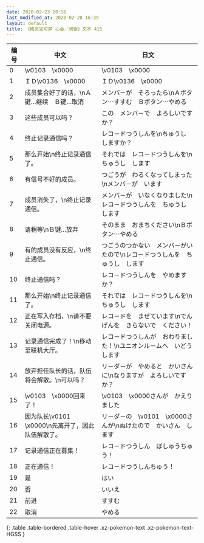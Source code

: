 ```yaml
---
date: 2020-02-23 20:56
last_modified_at: 2020-02-28 16:39
layout: default
title: 《精灵宝可梦 心金／魂银》文本 415
---
```

| 编号 | 中文 | 日文 |
| ---- | ---- | ---- |
| 0 | \v0103　\x0000 | \v0103　\x0000 |
| 1 | ＩＤ\v0136　\x0000 | ＩＤ\v0136　\x0000 |
| 2 | 成员集合好了的话，\nＡ键…继续　Ｂ键…取消 | メンバ－が　そろったら\nＡボタン⋯すすむ　Ｂボタン⋯やめる |
| 3 | 这些成员可以吗？ | この　メンバ－で　よろしいですか？ |
| 4 | 终止记录通信吗？ | レコ－ドつうしんを\nちゅうし　しますか？ |
| 5 | 那么开始\n终止记录通信了。 | それでは　レコ－ドつうしんを\nちゅうし　します |
| 6 | 有信号不好的成员。 | つごうが　わるくなってしまった\nメンバ－が　います |
| 7 | 成员消失了，\n终止记录通信。 | メンバ－が　いなくなりました\nレコ－ドつうしんを　ちゅうし　します |
| 8 | 请稍等\nＢ键…放弃 | そのまま　おまちください\nＢボタン⋯やめる |
| 9 | 有的成员没有反应，\n终止通信。 | つごうのつかない　メンバ－がいたので\nレコ－ドつうしんを　ちゅうし　します |
| 10 | 终止通信吗？ | レコ－ドつうしんを　やめますか？ |
| 11 | 那么开始\n终止记录通信了。 | それでは　レコ－ドつうしんを\nちゅうし　します |
| 12 | 正在写入存档，\n请不要关闭电源。 | レコ－ドを　まぜています\nでんげんを　きらないで　ください！ |
| 13 | 记录通信完成了！\n移动至联机大厅。 | レコ－ドつうしんが　おわりました！\nユニオンル－ムへ　いどうします |
| 14 | 放弃担任队长的话，队伍将会解散。\n可以吗？ | リ－ダ－が　やめると　かいさんに\nなりますが　よろしいですか？ |
| 15 | \v0103　\x0000回来了！ | \v0103　\x0000さんが　かえりました |
| 16 | 因为队长\v0101　\x0000\n先离开了，因此队伍解散了。 | リ－ダ－の　\v0101　\x0000さんが\nぬけたので　かいさん　します |
| 17 | 记录通信正在募集！ | レコ－ドつうしん　ぼしゅうちゅう！ |
| 18 | 正在通信！ | レコ－ドつうしんちゅう！ |
| 19 | 是 | はい |
| 20 | 否 | いいえ |
| 21 | 前进 | すすむ |
| 22 | 取消 | やめる |
{: .table .table-bordered .table-hover .xz-pokemon-text .xz-pokemon-text-HGSS }